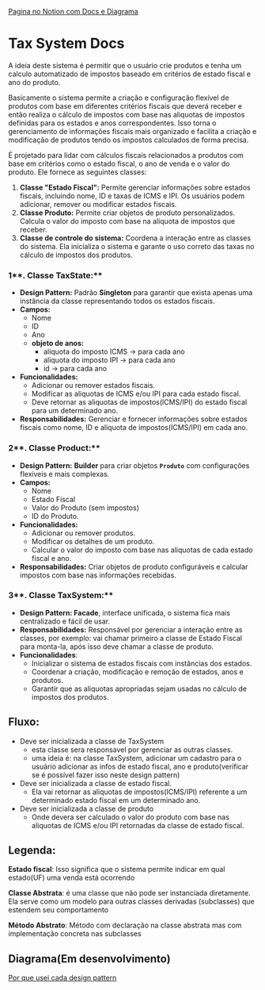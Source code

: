 [Pagina no Notion com Docs e Diagrama](https://insidious-debt-983.notion.site/Diagrama-146c66b842674dc0bf4579eb2d309843)
# Tax System Docs
A ideia deste sistema é permitir que o usuário crie produtos e tenha um calculo automatizado de impostos baseado em critérios de estado fiscal e ano do produto.

Basicamente o sistema permite a criação e configuração flexível de produtos com base em diferentes critérios fiscais que deverá receber e então realiza o cálculo de impostos com base nas aliquotas de impostos definidas para os estados e anos correspondentes. Isso torna o gerenciamento de informações fiscais mais organizado e facilita a criação e modificação de produtos tendo os impostos calculados de forma precisa.

É projetado para lidar com cálculos fiscais relacionados a produtos com base em critérios como o estado fiscal, o ano de venda e o valor do produto. Ele fornece as seguintes classes:

1. **Classe "Estado Fiscal":** Permite gerenciar informações sobre estados fiscais, incluindo nome, ID e taxas de ICMS e IPI. Os usuários podem adicionar, remover ou modificar estados fiscais.
2. **Classe Produto:** Permite criar objetos de produto personalizados. Calcula o valor do imposto com base na aliquota de impostos que receber.
3. **Classe de controle do sistema:** Coordena a interação entre as classes do sistema. Ela inicializa o sistema e garante o uso correto das taxas no cálculo de impostos dos produtos.

### 1**. Classe TaxState:**

- **Design Pattern:**  Padrão **Singleton** para garantir que exista apenas uma instância da classe representando todos os estados fiscais.
- **Campos:**
    - Nome
    - ID
    - Ano
    - **objeto de anos:**
        - aliquota do imposto ICMS →  para cada ano
        - aliquota do imposto IPI → para cada ano
        - id → para cada ano
- **Funcionalidades:**
    - Adicionar ou remover estados fiscais.
    - Modificar as aliquotas de ICMS e/ou IPI para cada estado fiscal.
    - Deve retornar as aliquotas de impostos(ICMS/IPI) do estado fiscal para um determinado ano.
- **Responsabilidades:** Gerenciar e fornecer informações sobre estados fiscais como nome, ID e aliquota de impostos(ICMS/IPI) em cada ano.

### 2**. Classe Product:**

- **Design Pattern:** **Builder** para criar objetos **`Produto`** com configurações flexíveis e mais complexas.
- **Campos:**
    - Nome
    - Estado Fiscal
    - Valor do Produto (sem impostos)
    - ID do Produto.
- **Funcionalidades:**
    - Adicionar ou remover produtos.
    - Modificar os detalhes de um produto.
    - Calcular o valor do imposto com base nas aliquotas de cada estado fiscal e ano.
- **Responsabilidades:** Criar objetos de produto configuráveis e calcular impostos com base nas informações recebidas.

### 3**. Classe TaxSystem:**

- **Design Pattern: Facade**, interface unificada, o sistema fica mais centralizado e fácil de usar.
- **Responsabilidades:** Responsável por gerenciar a interação entre as classes, por exemplo: vai chamar primeiro a classe de Estado Fiscal para monta-la, após isso deve chamar a classe de produto.
- **Funcionalidades**:
    - Inicializar o sistema de estados fiscais com instâncias dos estados.
    - Coordenar a criação, modificação e remoção de estados, anos e produtos.
    - Garantir que as aliquotas apropriadas sejam usadas no cálculo de impostos dos produtos.

## Fluxo:

- Deve ser inicializada a classe de TaxSystem
    - esta classe sera responsavel por gerenciar as outras classes.
    - uma ideia é: na classe TaxSystem, adicionar um cadastro para o usuário adicionar as infos de estado fiscal, ano e produto(verificar se é possível fazer isso neste design pattern)
- Deve ser inicializada a classe de estado fiscal.
    - Ela vai retornar as aliquotas de impostos(ICMS/IPI) referente a um determinado estado fiscal em um determinado ano.
- Deve ser inicializada a classe de produto
    - Onde devera ser calculado o valor do produto com base nas aliquotas de ICMS e/ou IPI retornadas da classe de estado fiscal.

## Legenda:

**Estado fiscal**: Isso significa que o sistema permite indicar em qual estado(UF) uma venda está ocorrendo

**Classe Abstrata**:  é uma classe que não pode ser instanciada diretamente. Ela serve como um modelo para outras classes derivadas (subclasses) que estendem seu comportamento

**Método Abstrato**: Método com declaração na classe abstrata mas com implementação concreta nas subclasses

## Diagrama(Em desenvolvimento)

[Por que usei cada design pattern](https://www.notion.so/Por-que-usei-cada-design-pattern-d3dc4c940428417880dbdaeb723030a3?pvs=21)
